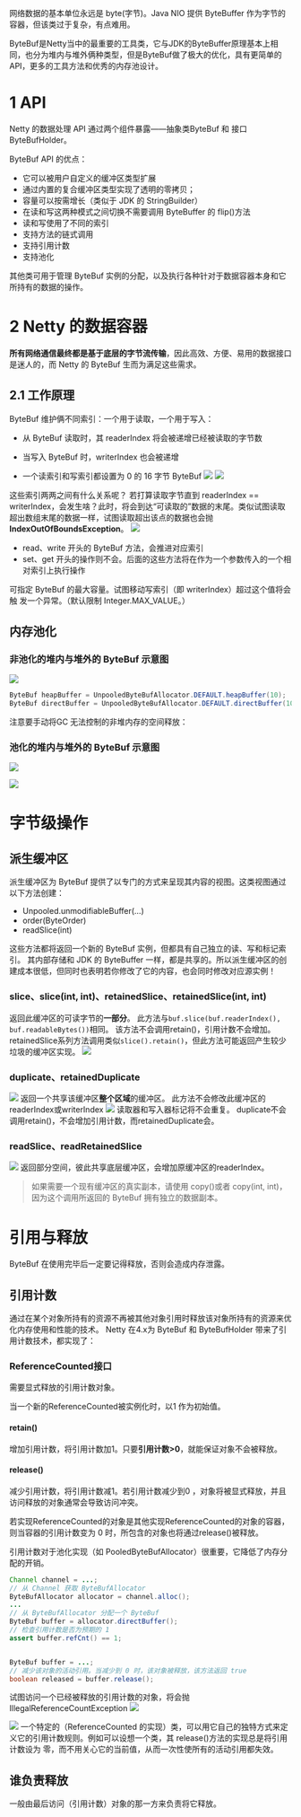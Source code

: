 网络数据的基本单位永远是 byte(字节)。Java NIO 提供 ByteBuffer 作为字节的容器，但该类过于复杂，有点难用。

ByteBuf是Netty当中的最重要的工具类，它与JDK的ByteBuffer原理基本上相同，也分为堆内与堆外俩种类型，但是ByteBuf做了极大的优化，具有更简单的API，更多的工具方法和优秀的内存池设计。
# 1 API
Netty 的数据处理 API 通过两个组件暴露——抽象类ByteBuf 和 接口 ByteBufHolder。

ByteBuf API 的优点：
- 它可以被用户自定义的缓冲区类型扩展
- 通过内置的复合缓冲区类型实现了透明的零拷贝；
- 容量可以按需增长（类似于 JDK 的 StringBuilder）
- 在读和写这两种模式之间切换不需要调用 ByteBuffer 的 flip()方法
- 读和写使用了不同的索引
- 支持方法的链式调用
- 支持引用计数
- 支持池化

其他类可用于管理 ByteBuf 实例的分配，以及执行各种针对于数据容器本身和它所持有的数据的操作。
# 2 Netty 的数据容器
**所有网络通信最终都是基于底层的字节流传输**，因此高效、方便、易用的数据接口是迷人的，而 Netty 的 ByteBuf 生而为满足这些需求。 
##  2.1 工作原理
ByteBuf 维护俩不同索引：一个用于读取，一个用于写入：
- 从 ByteBuf 读取时，其 readerIndex 将会被递增已经被读取的字节数
- 当写入 ByteBuf 时，writerIndex 也会被递增

- 一个读索引和写索引都设置为 0 的 16 字节 ByteBuf
![](https://img-blog.csdnimg.cn/20210529165446513.png?x-oss-process=image/watermark,type_ZmFuZ3poZW5naGVpdGk,shadow_10,text_SmF2YUVkZ2U=,size_16,color_FFFFFF,t_70)
![](https://img-blog.csdnimg.cn/2021052917024444.png?x-oss-process=image/watermark,type_ZmFuZ3poZW5naGVpdGk,shadow_10,text_SmF2YUVkZ2U=,size_16,color_FFFFFF,t_70)

这些索引两两之间有什么关系呢？
若打算读取字节直到 readerIndex == writerIndex，会发生啥？此时，将会到达“可读取的”数据的末尾。类似试图读取超出数组末尾的数据一样，试图读取超出该点的数据也会抛 **IndexOutOfBoundsException**。 
![](https://img-blog.csdnimg.cn/20210530142445418.png?x-oss-process=image/watermark,type_ZmFuZ3poZW5naGVpdGk,shadow_10,text_SmF2YUVkZ2U=,size_16,color_FFFFFF,t_70)

- read、write 开头的 ByteBuf 方法，会推进对应索引
- set、get 开头的操作则不会。后面的这些方法将在作为一个参数传入的一个相对索引上执行操作

可指定 ByteBuf 的最大容量。试图移动写索引（即 writerIndex）超过这个值将会触
发一个异常。（默认限制 Integer.MAX_VALUE。）

## 内存池化
### 非池化的堆内与堆外的 ByteBuf 示意图
![](https://img-blog.csdnimg.cn/20210529191647413.png?x-oss-process=image/watermark,type_ZmFuZ3poZW5naGVpdGk,shadow_10,text_SmF2YUVkZ2U=,size_16,color_FFFFFF,t_70)

```java
ByteBuf heapBuffer = UnpooledByteBufAllocator.DEFAULT.heapBuffer(10);
ByteBuf directBuffer = UnpooledByteBufAllocator.DEFAULT.directBuffer(10);
```
注意要手动将GC 无法控制的非堆内存的空间释放：


### 池化的堆内与堆外的 ByteBuf 示意图
![](https://img-blog.csdnimg.cn/20210529191524947.png?x-oss-process=image/watermark,type_ZmFuZ3poZW5naGVpdGk,shadow_10,text_SmF2YUVkZ2U=,size_16,color_FFFFFF,t_70)

![](https://img-blog.csdnimg.cn/2021052919043874.png?x-oss-process=image/watermark,type_ZmFuZ3poZW5naGVpdGk,shadow_10,text_SmF2YUVkZ2U=,size_16,color_FFFFFF,t_70)

# 字节级操作
## 派生缓冲区
派生缓冲区为 ByteBuf 提供了以专门的方式来呈现其内容的视图。这类视图通过以下方法创建：
- Unpooled.unmodifiableBuffer(…)
- order(ByteOrder)
- readSlice(int)

这些方法都将返回一个新的 ByteBuf 实例，但都具有自己独立的读、写和标记索引。
其内部存储和 JDK 的 ByteBuffer 一样，都是共享的。所以派生缓冲区的创建成本很低，但同时也表明若你修改了它的内容，也会同时修改对应源实例！
### slice、slice(int, int)、retainedSlice、retainedSlice(int, int)
返回此缓冲区的可读字节的**一部分**。
此方法与`buf.slice(buf.readerIndex(), buf.readableBytes())`相同。
该方法不会调用retain()，引用计数不会增加。
retainedSlice系列方法调用类似`slice().retain()`，但此方法可能返回产生较少垃圾的缓冲区实现。
![](https://img-blog.csdnimg.cn/20210530141058700.png?x-oss-process=image/watermark,type_ZmFuZ3poZW5naGVpdGk,shadow_10,text_SmF2YUVkZ2U=,size_16,color_FFFFFF,t_70)
### duplicate、retainedDuplicate
![](https://img-blog.csdnimg.cn/20210530155523259.png?x-oss-process=image/watermark,type_ZmFuZ3poZW5naGVpdGk,shadow_10,text_SmF2YUVkZ2U=,size_16,color_FFFFFF,t_70)
返回一个共享该缓冲区**整个区域**的缓冲区。
此方法不会修改此缓冲区的readerIndex或writerIndex
![](https://img-blog.csdnimg.cn/2021053016382481.png?x-oss-process=image/watermark,type_ZmFuZ3poZW5naGVpdGk,shadow_10,text_SmF2YUVkZ2U=,size_16,color_FFFFFF,t_70)
读取器和写入器标记将不会重复。
duplicate不会调用retain()，不会增加引用计数，而retainedDuplicate会。

### readSlice、readRetainedSlice
![](https://img-blog.csdnimg.cn/20210530165807505.png?x-oss-process=image/watermark,type_ZmFuZ3poZW5naGVpdGk,shadow_10,text_SmF2YUVkZ2U=,size_16,color_FFFFFF,t_70)
返回部分空间，彼此共享底层缓冲区，会增加原缓冲区的readerIndex。


> 如果需要一个现有缓冲区的真实副本，请使用 copy()或者 copy(int, int)，因为这个调用所返回的 ByteBuf 拥有独立的数据副本。

# 引用与释放
ByteBuf 在使用完毕后一定要记得释放，否则会造成内存泄露。
## 引用计数
通过在某个对象所持有的资源不再被其他对象引用时释放该对象所持有的资源来优化内存使用和性能的技术。
Netty 在4.x为 ByteBuf 和 ByteBufHolder 带来了引用计数技术，都实现了：
### ReferenceCounted接口
需要显式释放的引用计数对象。

当一个新的ReferenceCounted被实例化时，以1 作为初始值。 
#### retain()
增加引用计数，将引用计数加1。只要**引用计数>0**，就能保证对象不会被释放。
#### release()
减少引用计数，将引用计数减1。若引用计数减少到0 ，对象将被显式释放，并且访问释放的对象通常会导致访问冲突。

若实现ReferenceCounted的对象是其他实现ReferenceCounted的对象的容器，则当容器的引用计数变为 0 时，所包含的对象也将通过release()被释放。

引用计数对于池化实现（如 PooledByteBufAllocator）很重要，它降低了内存分配的开销。

```java
Channel channel = ...;
// 从 Channel 获取 ByteBufAllocator
ByteBufAllocator allocator = channel.alloc();
...
// 从 ByteBufAllocator 分配一个 ByteBuf
ByteBuf buffer = allocator.directBuffer();
// 检查引用计数是否为预期的 1
assert buffer.refCnt() == 1;


ByteBuf buffer = ...;
// 减少该对象的活动引用。当减少到 0 时，该对象被释放，该方法返回 true
boolean released = buffer.release();
```
试图访问一个已经被释放的引用计数的对象，将会抛IllegalReferenceCountException
![](https://img-blog.csdnimg.cn/20210530151954894.png?x-oss-process=image/watermark,type_ZmFuZ3poZW5naGVpdGk,shadow_10,text_SmF2YUVkZ2U=,size_16,color_FFFFFF,t_70)

![](https://img-blog.csdnimg.cn/20210529221352800.png?x-oss-process=image/watermark,type_ZmFuZ3poZW5naGVpdGk,shadow_10,text_SmF2YUVkZ2U=,size_16,color_FFFFFF,t_70)
一个特定的（ReferenceCounted 的实现）类，可以用它自己的独特方式来定义它的引用计数规则。例如可以设想一个类，其 release()方法的实现总是将引用计数设为
零，而不用关心它的当前值，从而一次性使所有的活动引用都失效。

## 谁负责释放
一般由最后访问（引用计数）对象的那一方来负责将它释放。